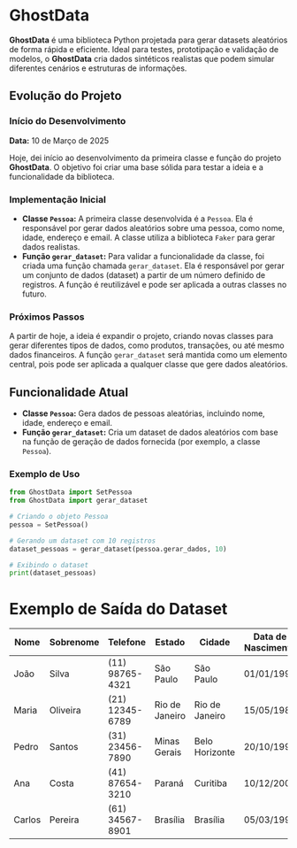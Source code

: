 # GhostData

**GhostData** é uma biblioteca Python projetada para gerar datasets aleatórios de forma rápida e eficiente. Ideal para testes, prototipação e validação de modelos, o **GhostData** cria dados sintéticos realistas que podem simular diferentes cenários e estruturas de informações.

## Evolução do Projeto

### Início do Desenvolvimento

**Data:** 10 de Março de 2025

Hoje, dei início ao desenvolvimento da primeira classe e função do projeto **GhostData**. O objetivo foi criar uma base sólida para testar a ideia e a funcionalidade da biblioteca.

### Implementação Inicial

- **Classe `Pessoa`:** A primeira classe desenvolvida é a `Pessoa`. Ela é responsável por gerar dados aleatórios sobre uma pessoa, como nome, idade, endereço e email. A classe utiliza a biblioteca `Faker` para gerar dados realistas.
- **Função `gerar_dataset`:** Para validar a funcionalidade da classe, foi criada uma função chamada `gerar_dataset`. Ela é responsável por gerar um conjunto de dados (dataset) a partir de um número definido de registros. A função é reutilizável e pode ser aplicada a outras classes no futuro.

### Próximos Passos

A partir de hoje, a ideia é expandir o projeto, criando novas classes para gerar diferentes tipos de dados, como produtos, transações, ou até mesmo dados financeiros. A função `gerar_dataset` será mantida como um elemento central, pois pode ser aplicada a qualquer classe que gere dados aleatórios.

## Funcionalidade Atual

- **Classe `Pessoa`:** Gera dados de pessoas aleatórias, incluindo nome, idade, endereço e email.
- **Função `gerar_dataset`:** Cria um dataset de dados aleatórios com base na função de geração de dados fornecida (por exemplo, a classe `Pessoa`).

### Exemplo de Uso

```python
from GhostData import SetPessoa
from GhostData import gerar_dataset

# Criando o objeto Pessoa
pessoa = SetPessoa()

# Gerando um dataset com 10 registros
dataset_pessoas = gerar_dataset(pessoa.gerar_dados, 10)

# Exibindo o dataset
print(dataset_pessoas)
```
# Exemplo de Saída do Dataset

| **Nome** | **Sobrenome** | **Telefone**    | **Estado**      | **Cidade**      | **Data de Nascimento** | **Idade** | **Email**                      |
|----------|---------------|-----------------|-----------------|-----------------|------------------------|-----------|--------------------------------|
| João     | Silva         | (11) 98765-4321 | São Paulo      | São Paulo       | 01/01/1990             | 35        | joao.silva@gmail.com           |
| Maria    | Oliveira      | (21) 12345-6789 | Rio de Janeiro | Rio de Janeiro  | 15/05/1985             | 39        | maria.oliveira@hotmail.com     |
| Pedro    | Santos        | (31) 23456-7890 | Minas Gerais   | Belo Horizonte  | 20/10/1995             | 29        | pedro.santos@gmail.com         |
| Ana      | Costa         | (41) 87654-3210 | Paraná         | Curitiba        | 10/12/2000             | 24        | ana.costa@outlook.com          |
| Carlos   | Pereira       | (61) 34567-8901 | Brasília       | Brasília        | 05/03/1992             | 33        | carlos.pereira@gmail.com       |
